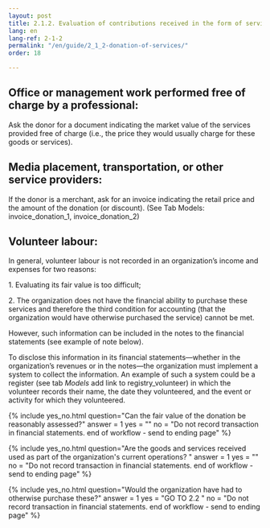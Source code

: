 ```yaml
---
layout: post
title: 2.1.2. Evaluation of contributions received in the form of services
lang: en
lang-ref: 2-1-2
permalink: "/en/guide/2_1_2-donation-of-services/"
order: 18

---
```

## Office or management work performed free of charge by a professional:

Ask the donor for a document indicating the market value of the services provided free of charge (i.e., the price they would usually charge for these goods or services).

## Media placement, transportation, or other service providers:

If the donor is a merchant, ask for an invoice indicating the retail price and the amount of the donation (or discount). (See Tab Models: invoice_donation_1, invoice_donation_2)

## Volunteer labour:

In general, volunteer labour is not recorded in an organization’s income and expenses for two reasons:

1\. Evaluating its fair value is too difficult;

2\. The organization does not have the financial ability to purchase these services and therefore the third condition for accounting (that the organization would have otherwise purchased the service) cannot be met.

However, such information can be included in the notes to the financial statements (see example of note below).

To disclose this information in its financial statements—whether in the organization’s revenues or in the notes—the organization must implement a system to collect the information. An example of such a system could be a register (see tab _Models_ add link to registry_volunteer) in which the volunteer records their name, the date they volunteered, and the event or activity for which they volunteered.

{% include yes_no.html
question="Can the fair value of the donation be reasonably assessed?"
answer = 1
yes = ""
no = "Do not record transaction in financial statements. end of workflow - send to ending page"
%}

{% include yes_no.html
question="Are the goods and services received used as part of the organization's current operations? "
answer = 1
yes = ""
no = "Do not record transaction in financial statements. end of workflow - send to ending page"
%}

{% include yes_no.html
question="Would the organization have had to otherwise purchase these?"
answer = 1
yes = "GO TO 2.2 "
no = "Do not record transaction in financial statements. end of workflow - send to ending page"
%}
